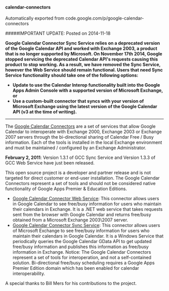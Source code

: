 #### calendar-connectors
Automatically exported from code.google.com/p/google-calendar-connectors

#####IMPORTANT UPDATE: Posted on 2014-11-18 

<b>Google Calendar Connector Sync Service relies on a deprecated version of the Google Calendar API and worked with Exchange 2003, a product that is no longer supported by Microsoft. On November 17th 2014, Google stopped servicing the deprecated Calendar API's requests causing this product to stop working. As a result, we have removed the Sync Service, however the Web Service should remain functional. Users that need Sync Service functionality should take one of the following options:
 - Update to use the Calendar Interop functionality built into the Google Apps Admin Console with a supported version of Microsoft Exchange, or
 - Use a custom-built connector that syncs with your version of Microsoft Exchange using the latest version of the Google Calendar API (v3 at the time of writing).</b>

---

The [Google Calendar Connectors](connectors/docs/wiki/Overview.wiki) are a set of services that allow Google Calendar to interoperate with Exchange 2000, Exchange 2003 or Exchange 2007 servers through the bi-directional sharing of Calendar Free / Busy information. Each of the tools is installed in the local Exchange environment and must be maintained / configured by an Exchange Administrator.

**February 2, 2011**: Version 1.3.1 of GCC Sync Service and Version 1.3.3 of GCC Web Service have just been released.

This open source project is a developer and partner release and is not targeted for direct customer or end-user installation. The Google Calendar Connectors represent a set of tools and should not be considered native functionality of Google Apps Premier & Education Editions.

- [Google Calendar Connector Web Service](connectors/docs/wiki/WebServiceGuide.wiki): This connector allows users in Google Calendar to see free/busy information for users who maintain their calendars in Exchange. It is a .NET web service that takes requests sent from the browser with Google Calendar and returns free/busy obtained from a Microsoft Exchange 2003\2007 server.
- [Google Calendar Connector Sync Service](connectors/docs/wiki/SyncServiceGuide.wiki): This connector allows users of Microsoft Exchange to see free/busy information for users who maintain their calendars in Google Calendar. It is a Windows Service that periodically queries the Google Calendar GData API to get updated free/busy information and publishes this information as free/busy information in Exchange.
Notice: The Google Calendar Connectors represent a set of tools for interoperation, and not a self-contained solution. Bi-directional free/busy scheduling requires a Google Apps Premier Edition domain which has been enabled for calendar interoperability.

A special thanks to Bill Mers for his contributions to the project.
